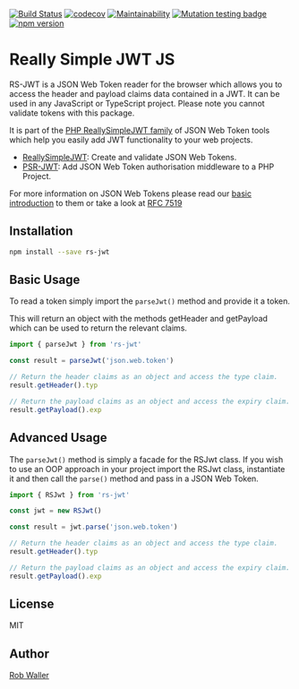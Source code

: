 [![Build Status](https://travis-ci.org/RobDWaller/rs-jwt.svg?branch=master)](https://travis-ci.org/RobDWaller/rs-jwt) [![codecov](https://codecov.io/gh/RobDWaller/rs-jwt/branch/master/graph/badge.svg)](https://codecov.io/gh/RobDWaller/rs-jwt) [![Maintainability](https://api.codeclimate.com/v1/badges/4e718477548d731932a9/maintainability)](https://codeclimate.com/github/RobDWaller/rs-jwt/maintainability) [![Mutation testing badge](https://img.shields.io/endpoint?style=flat&url=https%3A%2F%2Fbadge-api.stryker-mutator.io%2Fgithub.com%2FRobDWaller%2Frs-jwt%2Fmaster)](https://dashboard.stryker-mutator.io/reports/github.com/RobDWaller/rs-jwt/master) [![npm version](https://badge.fury.io/js/rs-jwt.svg)](https://badge.fury.io/js/rs-jwt)
# Really Simple JWT JS

RS-JWT is a JSON Web Token reader for the browser which allows you to access the header and payload claims data contained in a JWT. It can be used in any JavaScript or TypeScript project. Please note you cannot validate tokens with this package.

It is part of the [PHP ReallySimpleJWT family](https://github.com/RobDWaller/ReallySimpleJWT) of JSON Web Token tools which help you easily add JWT functionality to your web projects.

- [ReallySimpleJWT](https://github.com/RobDWaller/ReallySimpleJWT): Create and validate JSON Web Tokens.
- [PSR-JWT](https://github.com/RobDWaller/psr-jwt): Add JSON Web Token authorisation middleware to a PHP Project. 

For more information on JSON Web Tokens please read our [basic introduction](https://github.com/RobDWaller/ReallySimpleJWT#what-is-a-json-web-token) to them or take a look at [RFC 7519](https://tools.ietf.org/html/rfc7519#section-4)

## Installation

```sh
npm install --save rs-jwt
```

## Basic Usage

To read a token simply import the `parseJwt()` method and provide it a token.

This will return an object with the methods getHeader and getPayload which can be used to return the relevant claims.

```js
import { parseJwt } from 'rs-jwt'

const result = parseJwt('json.web.token')

// Return the header claims as an object and access the type claim.
result.getHeader().typ

// Return the payload claims as an object and access the expiry claim.
result.getPayload().exp
```

## Advanced Usage

The `parseJwt()` method is simply a facade for the RSJwt class. If you wish to use an OOP approach in your project import the RSJwt class, instantiate it and then call the `parse()` method and pass in a JSON Web Token.

```js
import { RSJwt } from 'rs-jwt'

const jwt = new RSJwt()

const result = jwt.parse('json.web.token')

// Return the header claims as an object and access the type claim.
result.getHeader().typ

// Return the payload claims as an object and access the expiry claim.
result.getPayload().exp
```

## License

MIT

## Author

[Rob Waller](https://twitter.com/RobDWaller)